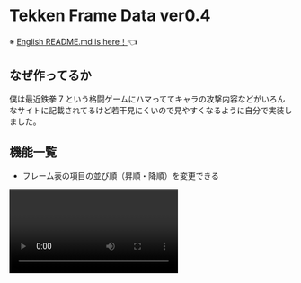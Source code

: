 # Tekken Frame Data ver0.4
※ [English README.md is here！](TODO)👈

## なぜ作ってるか

僕は最近鉄拳 7 という格闘ゲームにハマっててキャラの攻撃内容などがいろんなサイトに記載されてるけど若干見にくいので見やすくなるように自分で実装しました。

## 機能一覧

- フレーム表の項目の並び順（昇順・降順）を変更できる
<VIDEO HERE/>
- テーブルの項目をハイライトできる
<VIDEO HERE/>
- 技のコマンドを押すと技の動画が再生する
<VIDEO HERE/>


## 目的

Next.js と express.js と mysql の練習のために作成してます。

## Github Pages

https://perrym123.github.io/tekken-frame-data/

![alt text](./sampleData/ver0.3.1.gif)

## Getting Started

```
$ git clone git@github.com:PerryM123/tekken-frame-data.git
$ cd tekken-frame-data
$ yarn
$ yarn dev
```

## Techonogies being used

- フロント技術: NextJS
- サーバーサイド技術: express.JS (TODO: Add repo here)
- データベース: mysql

## prettier設定について

vscodeを使ってる方の場合、以下の設定をsettings.jsonに保存していただければと思います。

```
{
  "[typescript]": {
    "editor.defaultFormatter": "esbenp.prettier-vscode"
  },
  "[typescriptreact]": {
    "editor.defaultFormatter": "esbenp.prettier-vscode"
  },
  "[jsonc]": {
    "editor.defaultFormatter": "esbenp.prettier-vscode"
  }
}
```
